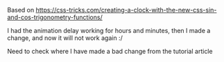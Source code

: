 Based on https://css-tricks.com/creating-a-clock-with-the-new-css-sin-and-cos-trigonometry-functions/

I had the animation delay working for hours and minutes, then I made a change, and now it will not work again :/ 

Need to check where I have made a bad change from the tutorial article